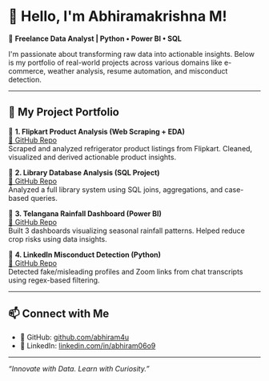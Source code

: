 # 👋 Hello, I'm Abhiramakrishna M!

🎯 **Freelance Data Analyst | Python • Power BI • SQL**

I'm passionate about transforming raw data into actionable insights. Below is my portfolio of real-world projects across various domains like e-commerce, weather analysis, resume automation, and misconduct detection.

---

## 🧩 My Project Portfolio

🔹 **1. Flipkart Product Analysis (Web Scraping + EDA)**  
[🔗 GitHub Repo](https://github.com/Abhiram4u/flipkart-product-eda)  
Scraped and analyzed refrigerator product listings from Flipkart. Cleaned, visualized and derived actionable product insights.

🔹 **2. Library Database Analysis (SQL Project)**  
[🔗 GitHub Repo](https://github.com/Abhiram4u/sql-library-database-analysis)  
Analyzed a full library system using SQL joins, aggregations, and case-based queries.

🔹 **3. Telangana Rainfall Dashboard (Power BI)**  
[🔗 GitHub Repo](https://github.com/Abhiram4u/powerbi-rainfall-analysis-telangana)  
Built 3 dashboards visualizing seasonal rainfall patterns. Helped reduce crop risks using data insights.


🔹 **4. LinkedIn Misconduct Detection (Python)**  
[🔗 GitHub Repo](https://github.com/Abhiram4u/linkedin-misconduct-detector)  
Detected fake/misleading profiles and Zoom links from chat transcripts using regex-based filtering.

---

## 📫 Connect with Me

- 🔗 GitHub: [github.com/abhiram4u](https://github.com/Abhiram4u)
- 💼 LinkedIn: [linkedin.com/in/abhiram06o9](https://www.linkedin.com/in/abhiram06o9/)

---

*“Innovate with Data. Learn with Curiosity.”*
